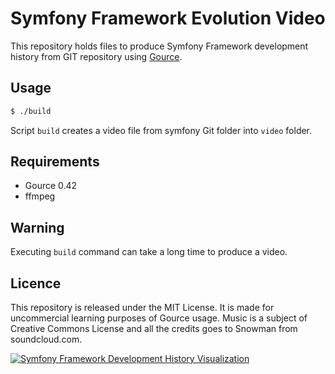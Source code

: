 # Symfony Framework Evolution Video

This repository holds files to produce Symfony Framework development history from GIT repository using [Gource](https://code.google.com/p/gource/).

## Usage
```bash
$ ./build
```

Script `build` creates a video file from symfony Git folder into `video` folder.

## Requirements

* Gource 0.42
* ffmpeg

## Warning

Executing `build` command can take a long time to produce a video.

## Licence

This repository is released under the MIT License. It is made for uncommercial learning purposes of Gource usage. Music is a subject of Creative Commons License and all the credits goes to Snowman from soundcloud.com.

[![Symfony Framework Development History Visualization](http://img.youtube.com/vi/K6OQ0r5EVWA/0.jpg)](https://www.youtube.com/watch?v=K6OQ0r5EVWA)